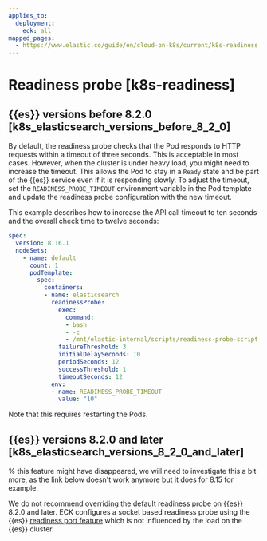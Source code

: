 ```yaml
---
applies_to:
  deployment:
    eck: all
mapped_pages:
  - https://www.elastic.co/guide/en/cloud-on-k8s/current/k8s-readiness.html
---
```


# Readiness probe [k8s-readiness]

## {{es}} versions before 8.2.0 [k8s_elasticsearch_versions_before_8_2_0]

By default, the readiness probe checks that the Pod responds to HTTP requests within a timeout of three seconds. This is acceptable in most cases. However, when the cluster is under heavy load, you might need to increase the timeout. This allows the Pod to stay in a `Ready` state and be part of the {{es}} service even if it is responding slowly. To adjust the timeout, set the `READINESS_PROBE_TIMEOUT` environment variable in the Pod template and update the readiness probe configuration with the new timeout.

This example describes how to increase the API call timeout to ten seconds and the overall check time to twelve seconds:

```yaml
spec:
  version: 8.16.1
  nodeSets:
    - name: default
      count: 1
      podTemplate:
        spec:
          containers:
          - name: elasticsearch
            readinessProbe:
              exec:
                command:
                - bash
                - -c
                - /mnt/elastic-internal/scripts/readiness-probe-script.sh
              failureThreshold: 3
              initialDelaySeconds: 10
              periodSeconds: 12
              successThreshold: 1
              timeoutSeconds: 12
            env:
            - name: READINESS_PROBE_TIMEOUT
              value: "10"
```

Note that this requires restarting the Pods.

## {{es}} versions 8.2.0 and later [k8s_elasticsearch_versions_8_2_0_and_later]

% this feature might have disappeared, we will need to investigate this a bit more, as the link below doesn't work anymore but it does for 8.15 for example.

We do not recommend overriding the default readiness probe on {{es}} 8.2.0 and later. ECK configures a socket based readiness probe using the {{es}} [readiness port feature](elasticsearch://reference/elasticsearch/jvm-settings.md#readiness-tcp-port) which is not influenced by the load on the {{es}} cluster.



